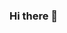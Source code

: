 ### Hi there 👋

<!--
**swoolee97/swoolee97** is a ✨ _special_ ✨ repository because its `README.md` (this file) appears on your GitHub profile.
![Java](https://img.shields.io/badge/Java-007396.svg?&style=for-the-badge&logo=Java&logoColor=white)
Here are some ideas to get you started:

- 🔭 I’m currently working on ...
- 🌱 I’m currently learning ...
- 👯 I’m looking to collaborate on ...
- 🤔 I’m looking for help with ...
- 💬 Ask me about ...
- 📫 How to reach me: ...
- 😄 Pronouns: ...
- ⚡ Fun fact: ...
-->
